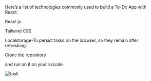 

Here’s a list of technologies commonly used to build a To-Do App with React:

React.js

Tailwind CSS

Localstorage-To persist tasks on the browser, so they remain after refreshing.

Clone the repository

and run on it on your vscode





![task](https://github.com/user-attachments/assets/e394d029-f217-4763-bff4-e50bb87fc01a)

